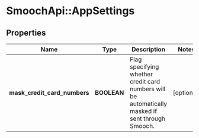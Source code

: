 # SmoochApi::AppSettings

## Properties
Name | Type | Description | Notes
------------ | ------------- | ------------- | -------------
**mask_credit_card_numbers** | **BOOLEAN** | Flag specifying whether credit card numbers will be automatically masked if sent through Smooch. | [optional] 


